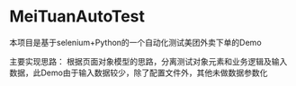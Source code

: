 # MeiTuanAutoTest

本项目是基于selenium+Python的一个自动化测试美团外卖下单的Demo

主要实现思路： 根据页面对象模型的思路，分离测试对象元素和业务逻辑及输入数据，此Demo由于输入数据较少，除了配置文件外，其他未做数据参数化
